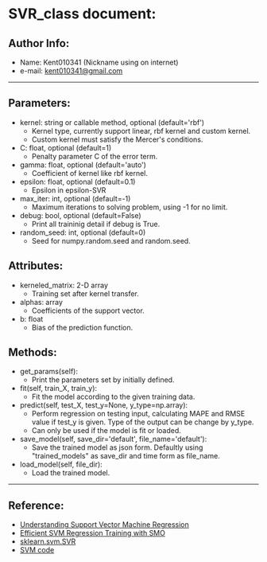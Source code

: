 # SVR_class document:

## Author Info: 
* Name: Kent010341 (Nickname using on internet)
* e-mail: kent010341@gmail.com

---
## Parameters:
* kernel: string or callable method, optional (default='rbf')
  * Kernel type, currently support linear, rbf kernel and custom kernel.
  * Custom kernel must satisfy the Mercer's conditions.
* C: float, optional (default=1)
  * Penalty parameter C of the error term.
* gamma: float, optional (default='auto')
  * Coefficient of kernel like rbf kernel.
* epsilon: float, optional (default=0.1)
  * Epsilon in epsilon-SVR
* max_iter: int, optional (default=-1)
  * Maximum iterations to solving problem, using -1 for no limit.
* debug: bool, optional (default=False)
  * Print all traininig detail if debug is True.
* random_seed: int, optional (default=0)
  * Seed for numpy.random.seed and random.seed.

## Attributes:
* kerneled_matrix: 2-D array
  * Training set after kernel transfer.
* alphas: array
  * Coefficients of the support vector.
* b: float
  * Bias of the prediction function.

## Methods:
* get_params(self):
  * Print the parameters set by initially defined.
* fit(self, train_X, train_y):
  * Fit the model according to the given training data.
* predict(self, test_X, test_y=None, y_type=np.array):
  * Perform regression on testing input, calculating MAPE and RMSE value if test_y is given. Type of the output can be change by y_type.
  * Can only be used if the model is fit or loaded.
* save_model(self, save_dir='default', file_name='default'):
  * Save the trained model as json form. Defaultly using "trained_models" as save_dir and time form as file_name.
* load_model(self, file_dir):
  * Load the trained model.

---
## Reference:
* [Understanding Support Vector Machine Regression](https://www.mathworks.com/help/stats/understanding-support-vector-machine-regression.html?s_tid=mwa_osa_a)
* [Efficient SVM Regression Training with SMO](https://www.researchgate.net/publication/2360418_Efficient_SVM_regression_training_with_SMO)
* [sklearn.svm.SVR](https://scikit-learn.org/stable/modules/generated/sklearn.svm.SVR.html)
* [SVM code](https://github.com/rongxuanhong/MLCodeOnTheBlog/blob/master/SVM%E4%B9%8BPython%E5%AE%9E%E7%8E%B0%E4%BB%A3%E7%A0%81/svm.py)

